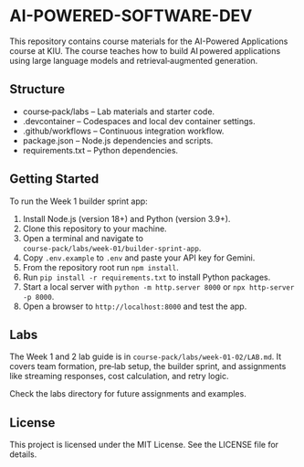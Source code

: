 # AI-POWERED-SOFTWARE-DEV

This repository contains course materials for the AI-Powered Applications course at KIU. The course teaches how to build AI powered applications using large language models and retrieval‑augmented generation.

## Structure

- course‑pack/labs – Lab materials and starter code.
- .devcontainer – Codespaces and local dev container settings.
- .github/workflows – Continuous integration workflow.
- package.json – Node.js dependencies and scripts.
- requirements.txt – Python dependencies.

## Getting Started

To run the Week 1 builder sprint app:

1. Install Node.js (version 18+) and Python (version 3.9+).
2. Clone this repository to your machine.
3. Open a terminal and navigate to `course‑pack/labs/week‑01/builder‑sprint‑app`.
4. Copy `.env.example` to `.env` and paste your API key for Gemini.
5. From the repository root run `npm install`.
6. Run `pip install -r requirements.txt` to install Python packages.
7. Start a local server with `python -m http.server 8000` or `npx http-server -p 8000`.
8. Open a browser to `http://localhost:8000` and test the app.

## Labs

The Week 1 and 2 lab guide is in `course‑pack/labs/week‑01‑02/LAB.md`. It covers team formation, pre‑lab setup, the builder sprint, and assignments like streaming responses, cost calculation, and retry logic.

Check the labs directory for future assignments and examples.

## License

This project is licensed under the MIT License. See the LICENSE file for details.
